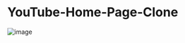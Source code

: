# YouTube-Home-Page-Clone
![image](https://user-images.githubusercontent.com/108184198/222548327-4a9e76e0-1546-4670-86be-3bf31ab20d8a.png)
